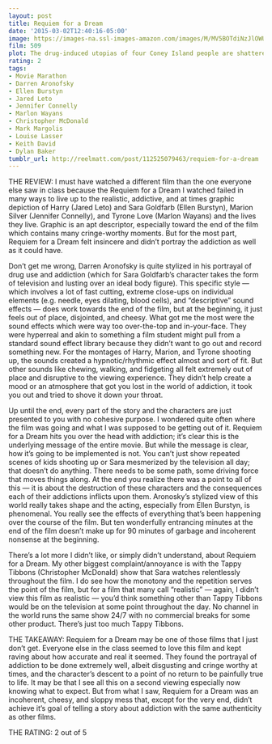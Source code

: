 ```yaml
---
layout: post
title: Requiem for a Dream
date: '2015-03-02T12:40:16-05:00'
image: https://images-na.ssl-images-amazon.com/images/M/MV5BOTdiNzJlOWUtNWMwNS00NmFlLWI0YTEtZmI3YjIzZWUyY2Y3XkEyXkFqcGdeQXVyNjU0OTQ0OTY@._V1_UX182_CR0,0,182,268_AL_.jpg
film: 509
plot: The drug-induced utopias of four Coney Island people are shattered when their addictions become stronger.
rating: 2
tags:
- Movie Marathon
- Darren Aronofsky
- Ellen Burstyn
- Jared Leto
- Jennifer Connelly
- Marlon Wayans
- Christopher McDonald
- Mark Margolis
- Louise Lasser
- Keith David
- Dylan Baker
tumblr_url: http://reelmatt.com/post/112525079463/requiem-for-a-dream
---
```


THE REVIEW: I must have watched a different film than the one everyone else saw in class because the Requiem for a Dream I watched failed in many ways to live up to the realistic, addictive, and at times graphic depiction of Harry (Jared Leto) and Sara Goldfarb (Ellen Burstyn), Marion Silver (Jennifer Connelly), and Tyrone Love (Marlon Wayans) and the lives they live. Graphic is an apt descriptor, especially toward the end of the film which contains many cringe-worthy moments. But for the most part, Requiem for a Dream felt insincere and didn’t portray the addiction as well as it could have.

Don’t get me wrong, Darren Aronofsky is quite stylized in his portrayal of drug use and addiction (which for Sara Goldfarb’s character takes the form of television and lusting over an ideal body figure). This specific style — which involves a lot of fast cutting, extreme close-ups on individual elements (e.g. needle, eyes dilating, blood cells), and “descriptive” sound effects — does work towards the end of the film, but at the beginning, it just feels out of place, disjointed, and cheesy. What got me the most were the sound effects which were way too over-the-top and in-your-face. They were hyperreal and akin to something a film student might pull from a standard sound effect library because they didn’t want to go out and record something new. For the montages of Harry, Marion, and Tyrone shooting up, the sounds created a hypnotic/rhythmic effect almost and sort of fit. But other sounds like chewing, walking, and fidgeting all felt extremely out of place and disruptive to the viewing experience. They didn’t help create a mood or an atmosphere that got you lost in the world of addiction, it took you out and tried to shove it down your throat.

Up until the end, every part of the story and the characters are just presented to you with no cohesive purpose. I wondered quite often where the film was going and what I was supposed to be getting out of it. Requiem for a Dream hits you over the head with addiction; it’s clear this is the underlying message of the entire movie. But while the message is clear, how it’s going to be implemented is not. You can’t just show repeated scenes of kids shooting up or Sara mesmerized by the television all day; that doesn’t do anything. There needs to be some path, some driving force that moves things along. At the end you realize there was a point to all of this — it is about the destruction of these characters and the consequences each of their addictions inflicts upon them. Aronosky’s stylized view of this world really takes shape and the acting, especially from Ellen Burstyn, is phenomenal. You really see the effects of everything that’s been happening over the course of the film. But ten wonderfully entrancing minutes at the end of the film doesn’t make up for 90 minutes of garbage and incoherent nonsense at the beginning.

There’s a lot more I didn’t like, or simply didn’t understand, about Requiem for a Dream. My other biggest complaint/annoyance is with the Tappy Tibbons (Christopher McDonald) show that Sara watches relentlessly throughout the film. I do see how the monotony and the repetition serves the point of the film, but for a film that many call “realistic” — again, I didn’t view this film as realistic — you’d think something other than Tappy Tibbons would be on the television at some point throughout the day. No channel in the world runs the same show 24/7 with no commercial breaks for some other product. There’s just too much Tappy Tibbons.

THE TAKEAWAY: Requiem for a Dream may be one of those films that I just don’t get. Everyone else in the class seemed to love this film and kept raving about how accurate and real it seemed. They found the portrayal of addiction to be done extremely well, albeit disgusting and cringe worthy at times, and the character’s descent to a point of no return to be painfully true to life. It may be that I see all this on a second viewing especially now knowing what to expect. But from what I saw, Requiem for a Dream was an incoherent, cheesy, and sloppy mess that, except for the very end, didn’t achieve it’s goal of telling a story about addiction with the same authenticity as other films.

THE RATING: 2 out of 5